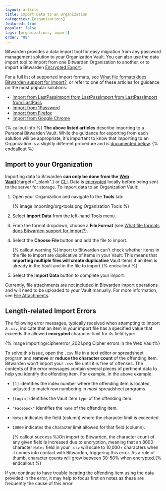 ```yaml
---
layout: article
title: Import Data to an Organization
categories: [organizations]
featured: true
popular: false
tags: [organizations, import]
order: "08"
---
```


Bitwarden provides a data import tool for easy migration from any password management solution to your Organization Vault. You can also use the data import tool to import from one Bitwarden Organization to another, or to import a Bitwarden [Encrypted Export]({{site.baseurl}}/encrypted-export/).

For a full list of supported import formats, see [What file formats does Bitwarden support for import?]({{site.baseurl}}/import-faqs/#q-what-file-formats-does-bitwarden-support-for-import), or refer to one of these articles for guidance on the most popular solutions:

- [Import from LastPass]({{site.baseurl}}/import-from-lastpass/)[Import from LastPass]({{site.baseurl}}/import-from-lastpass/)[Import from LastPass]({{site.baseurl}}/import-from-lastpass/)[Import from LastPass]({{site.baseurl}}/import-from-lastpass/)
- [Import from 1Password]({{site.baseurl}}/import-from-1password/)
- [Import from Firefox]({{site.baseurl}}/import-from-firefox/)
- [Import from Google Chrome]({{site.baseurl}}/import-from-chrome/)

{% callout info %}
**The above listed articles** describe importing to a Personal Bitwarden Vault. While the guidance for exporting from each solution will be appropriate, it's important to know that importing to an Organization is a slightly different procedure and is [documented below](#import-to-your-organization).
{% endcallout %}

## Import to your Organization

Importing data to Bitwarden **can only be done from the** [**Web Vault**](https://vault.bitwarden.com){:target="\_blank".} or [CLI]({{site.baseurl}}/cli/#import). Data is [encrypted]({{site.baseurl}}/what-encryption-is-used/) locally before being sent to the server for storage. To import data to an Organization Vault:

1. Open your Organization and navigate to the **Tools** tab:

   {% image importing/org-tools.png Organization Tools %}
3. Select **Import Data** from the left-hand Tools menu.
3. From the format dropdown, choose a **File Format** (see [What file formats does Bitwarden support for import?]({{site.baseurl}}/send-faqs/#q-what-file-formats-does-bitwarden-support-for-import)).
4. Select the **Choose File** button and add the file to import.

   {% callout warning %}Import to Bitwarden can't check whether items in the file to import are duplicative of items in your Vault. This means that **importing multiple files will create duplicative** Vault items if an item is already in the Vault and in the file to import.{% endcallout %}
5. Select the **Import Data** button to complete your import.

Currently, file attachments are not included in Bitwarden import operations and will need to be uploaded to your Vault manually. For more information, see [File Attachments]({{site.baseurl}}/attachments/).

## Length-related Import Errors

The following error messages, typically received when attempting to import a `.csv`, indicate that an item in your import file has a specified value that exceeds the allowed **encrypted** character limit for its field type:

{% image importing/ciphererror_2021.png Cipher errors in the Web Vault%}

To solve this issue, open the `.csv` file in a text editor or spreadsheet program and **remove** or **reduce the character count** of the offending item. Bitwarden won't import your `.csv` file until it is free of offenses. The contents of the error messages contain several pieces of pertinent data to help you identify the offending item. For example, in the above example:

- `[1]` identifies the index number where the offending item is located, adjusted to match row numbering in *most* spreadsheet programs.
- `[Login]` identifies the Vault item `type` of the offending item.
- `"Facebook"` identifies the `name` of the offending item.
- `Notes` indicates the field (column) where the character limit is exceeded.
- `10000` indicates the character limit allowed for that field (column).

   {% callout success %}On import to Bitwarden, the character count of any given field is increased due to encryption, meaning that an 8000-character `Notes` field in your `.csv` will scale to 10,000+ characters when it comes into contact with Bitwarden, triggering this error. As a rule of thumb, character counts will grow between 30-50% when encrypted.{% endcallout %}

If you continue to have trouble locating the offending item using the data provided in the error, it may help to focus first on notes as these are frequently the cause of this error.
